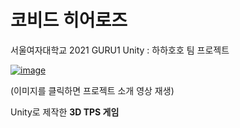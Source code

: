 # 코비드 히어로즈
서울여자대학교 2021 GURU1 Unity : 하하호호 팀 프로젝트

[![image](https://github.com/user-attachments/assets/e6f935e2-f5c1-4b2b-985c-5a53bd240a33)](https://youtu.be/7THbc7SnRfs)

(이미지를 클릭하면 프로젝트 소개 영상 재생)

Unity로 제작한 **3D TPS 게임**
